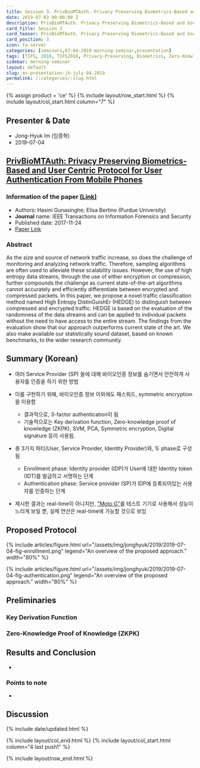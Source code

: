 ```yaml
---
title: Session 3. PrivBioMTAuth. Privacy Preserving Biometrics-Based and User Centric Protocol for User Authentication From Mobile Phones
date: 2019-07-03 00:00:00 Z
description: PrivBioMTAuth. Privacy Preserving Biometrics-Based and User Centric Protocol for User Authentication From Mobile Phones
card_title: Session 3
card_teaser: PrivBioMTAuth. Privacy Preserving Biometrics-Based and User Centric Protocol for User Authentication From Mobile Phones
card_position: 3
icon: fa-server
categories: [seminars,07-04-2019-morning-seminar,presentation]
tags: [TIFS, 2018, TIFS2018, Privacy-Preserving, Biometrics, Zero-Knowledge, Proof-Of-Knowledge, Key-Derivation]
sidebar: morning-seminar
layout: default
slug: ms-presentation-jh-july-04-2019
permalink: /:categories/:slug.html
---
```


{% assign product = 'ce' %}
{% include layout/row_start.html %}
{% include layout/col_start.html column="7" %}

## Presenter & Date
+ Jong-Hyuk Im (임종혁)
+ 2019-07-04

## [PrivBioMTAuth: Privacy Preserving Biometrics-Based and User Centric Protocol for User Authentication From Mobile Phones](https://inhaucs.github.io/seminars/07-01-2019-morning-seminar/presentation/ms-presentation-hy-july-01-2019.html)

### Information of the paper [(Link)](https://ieeexplore.ieee.org/document/8691576)
+ Authors: Hasini Gunasinghe; Elisa Bertino (Purdue University)
+ **Journal** name: IEEE Transactions on Information Forensics and Security
+ Published date: 2017-11-24 
+ [Paper Link](https://ieeexplore.ieee.org/stamp/stamp.jsp?tp=&arnumber=8119873)


### Abstract
As the size and source of network traffic increase, so does the challenge of monitoring and analyzing network traffic. Therefore, sampling algorithms are often used to alleviate these scalability issues. However, the use of high entropy data streams, through the use of either encryption or compression, further compounds the challenge as current state-of-the-art algorithms cannot accurately and efficiently differentiate between encrypted and compressed packets. In this paper, we propose a novel traffic classification method named High Entropy DistinGuishEr (HEDGE) to distinguish between compressed and encrypted traffic. HEDGE is based on the evaluation of the randomness of the data streams and can be applied to individual packets without the need to have access to the entire stream. The findings from the evaluation show that our approach outperforms current state of the art. We also make available our statistically sound dataset, based on known benchmarks, to the wider research community.


## Summary (Korean)

+ 여러 Service Provider (SP) 들에 대해 바이오인증 정보를 숨기면서 안전하게 사용자를 인증을 하기 위한 방법

+ 이를 구현하기 위해, 바이오인증 정보 이외에도 패스워드, symmetric encryption을 이용함

  + 결과적으로, 3-factor authentication이 됨
  + 기술적으로는 Key derivation function, Zero-knowledge proof of knowledge (ZKPK), SVM, PCA, Symmetric encryption, Digital signature 등이 사용됨.

+ 총 3가지 파티(User, Service Provider, Identity Provider)와, 두 phase로 구성됨

  + Enrollment phase: Identity provider (IDP)가 User에 대한 Identity token (IDT)를 발급하고 서명하는 단계
  + Authentication phase: Service provider (SP)가 IDP에 등록되어있는 사용자를 인증하는 단계

+ 제시한 결과는 real-time이 아니지만, ["Moto G"](https://www.gsmarena.com/motorola_moto_g-5831.php)를 테스트 기기로 사용해서 성능이 느리게 보일 뿐, 실제 연산은 real-time에 가능할 것으로 보임

  

## Proposed Protocol
{% include articles/figure.html url="/assets/img/jonghyuk/2019/2019-07-04-fig-enrollment.png" legend="An overview of the proposed approach." width="80%" %}



{% include articles/figure.html url="/assets/img/jonghyuk/2019/2019-07-04-fig-authentication.png" legend="An overview of the proposed approach." width="80%" %}




## Preliminaries

### Key Derivation Function



### Zero-Knowledge Proof of Knowledge (ZKPK)





## Results and Conclusion

+ 

### Points to note

+ 

## Discussion


{% include date/updated.html %}

{% include layout/col_end.html %}
{% include layout/col_start.html column="4 last push1" %}

{% include layout/row_end.html %}
